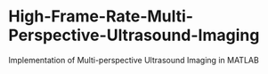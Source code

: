 # High-Frame-Rate-Multi-Perspective-Ultrasound-Imaging
Implementation of Multi-perspective Ultrasound Imaging in MATLAB
